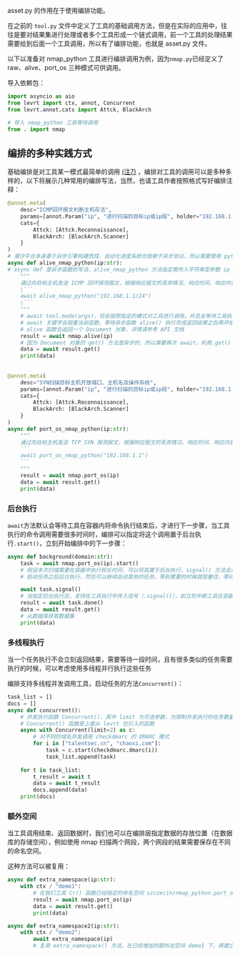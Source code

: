 

asset.py 的作用在于使用编排功能。

在之前的 `tool.py` 文件中定义了工具的基础调用方法，但是在实际的应用中，往往是要对结果集进行处理或者多个工具形成一个链式调用，前一个工具的处理结果需要给到后面一个工具调用，所以有了编排功能，也就是 asset.py 文件。



以下以准备对 nmap_python 工具进行编排调用为例，因为`nmap.py`已经定义了 raw、alive、port_os 三种模式可供调用。

导入依赖包：

```python
import asyncio as aio
from levrt import ctx, annot, Concurrent
from levrt.annot.cats import Attck, BlackArch

# 导入 nmap_python 工具等待调用
from . import nmap
```

## 编排的多种实践方式

基础编排是对工具某一模式最简单的调用 [(注7)](#编排是什么？写编排有什么意义？) ，编排对工具的调用可以是多种多样的，以下将展示几种常用的编排写法，当然，也请工具作者按照格式写好编排注释：

```python
@annot.meta(
    desc="ICMP回环报文判断主机存活",
    params=[annot.Param("ip", "进行扫描的目标ip或ip段", holder="192.168.1.1/24")],
    cats={
        Attck: [Attck.Reconnaissance],
        BlackArch: [BlackArch.Scanner]
    }
)
# 潮汐平台本身基于异步引擎构建而成，自动化进度系统也依赖于异步协议，所以需要使用 python 的异步编程
async def alive_nmap_python(ip:str):
# async def 是异步函数的写法，alive_nmap_python 方法指定需传入字符串型参数 ip 供 alive 模式使用
    """
    通过向目标主机发送 ICMP 回环探测报文，根据响应报文的丢弃情况、响应时间、响应内容、banner信息和特定服务关键字匹配，判断主机是否存活。
	\```
    await alive_nmap_python("192.168.1.1/24")
    \```
    """
    # await tool.mode(args)，将会按照指定的模式对工具进行调用，并且会等待工具执行结束，把得到的结果会先保留到MongoDB，result 将得到 mongodb 的一份数据集，即 levrt.Document 对象
    # await 关键字会阻塞当前函数，等待异步函数 alive() 执行完成返回结果之后再开始执行，详情参考 python 异步编程
    # alive 函数会返回一个 Document 对象，详情请参考 API 文档
    result = await nmap.alive(ip)
    # 因为 Document 对象的 get() 方法是异步的，所以需要再次 await，利用.get() 方法，可以从 result 数据集中读取数据
    data = await result.get()
    print(data)
    
    
@annot.meta(
    desc="SYN扫描目标主机开放端口、主机名及操作系统",
    params=[annot.Param("ip", "进行扫描的目标ip或ip段", holder="192.168.1.1/24")],
    cats={
        Attck: [Attck.Reconnaissance],
        BlackArch: [BlackArch.Scanner]
    }
)
async def port_os_nmap_python(ip:str):
    """
    通过向目标主机发送 TCP SYN 探测报文，根据响应报文的丢弃情况、响应时间、响应内容、banner信息和特定服务关键字匹配，识别目标主机开放的端口、主机名及其相关服务与操作系统信息。
    ```
    await port_os_nmap_python("192.168.1.1")
    ```
    """
    result = await nmap.port_os(ip)
    data = await result.get()
    print(data)
```



### 后台执行

`await`方法默认会等待工具在容器内将命令执行结束后，才进行下一步骤，当工具执行的命令调用需要很多时间时，编排可以指定将这个调用置于后台执行`.start()`，立刻开始编排中的下一步骤：

```python
async def background(domain:str):
    task = await nmap.port_os(ip).start()
    # 假设本次扫描需要在容器中执行较长时间，可以将其置于后台执行，signal() 方法会将代码阻塞，等待任务执行成功之后才会返回
    # 启动任务之后后台执行，然后可以继续启动其他的任务，等到需要的时候就阻塞住，等待 task 返回执行结果

    await task.signal()
    # 当指定后台执行后，支持在工具执行中传入信号（.signal()），如立刻中断工具在容器内的执行等
    result = await task.done()
    data = await result.get()
    # 从数据库获取数据集
    print(data)
```



### 多线程执行

当一个任务执行不会立刻返回结果，需要等待一段时间，且有很多类似的任务需要执行的时候，可以考虑使用多线程并行执行这些任务

编排支持多线程并发调用工具，启动任务的方法`Concurrent()`：

```python
task_list = []
docs = []
async def concurrent():
    # 并发执行函数 Concurrent()，其中 limit 为可选参数，为限制并发执行的任务数量，默认不限制
    # Concurrent() 函数是上面从 levrt 包引入的函数
    async with Concurrent(limit=2) as c:
        # 对不同的域名并发调用 checkdmarc 的 DMARC 模式
        for i in ["talentsec.cn", "chaoxi.com"]:
            task = c.start(checkdmarc.dmarc(i))
            task_list.append(task)
    
    for t in task_list:
        t_result = await t
        data = await t_result
        docs.append(data)
    print(docs)
```



### 额外空间

当工具调用结束、返回数据时，我们也可以在编排层指定数据的存放位置（在数据库的存储空间），例如使用 nmap 扫描两个网段，两个网段的结果需要保存在不同的命名空间。

这种方法可以被复用：

```python
async def extra_namespace(ip:str):
    with ctx / "demo1":
        # 在我们工具 Cr() 函数已经指定的命名空间 szczecin/nmap_python.port_os 下，再建立一级 demo1 的空间
        result = await nmap.port_os(ip)
        data = await result.get()
        print(data)

async def extra_namespace2(ip:str):
    with ctx / "demo2":
        await extra_namespace(ip)
        # 复用 extra_namespace() 方法，在已经增加的额外加空间 demo1 下，再建立一级 demo2 的空间
```

